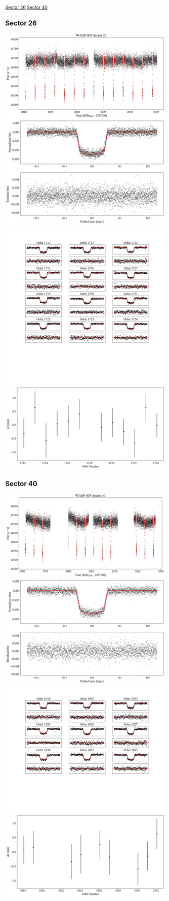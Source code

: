 [Sector 26](#sector26)
[Sector 40](#sector40)

<a name = "sector26"></a>
## Sector 26
![alt text](/tt/WASP-003_Sector_26/WASP-003_Sector_26_a_TimeSeries.png)
![alt text](/tt/WASP-003_Sector_26/WASP-003_Sector_26_b_FoldedLightCurve.png)
![alt text](/tt/WASP-003_Sector_26/WASP-003_Sector_26_b_IndividualTransitsWithFit.png)
![alt text](/tt/WASP-003_Sector_26/WASP-003_Sector_26_c_TimingResiduals.png)

<a name = "sector40"></a>
## Sector 40
![alt text](/tt/WASP-003_Sector_40/WASP-003_Sector_40_a_TimeSeries.png)
![alt text](/tt/WASP-003_Sector_40/WASP-003_Sector_40_b_FoldedLightCurve.png)
![alt text](/tt/WASP-003_Sector_40/WASP-003_Sector_40_b_IndividualTransitsWithFit.png)
![alt text](/tt/WASP-003_Sector_40/WASP-003_Sector_40_c_TimingResiduals.png)

